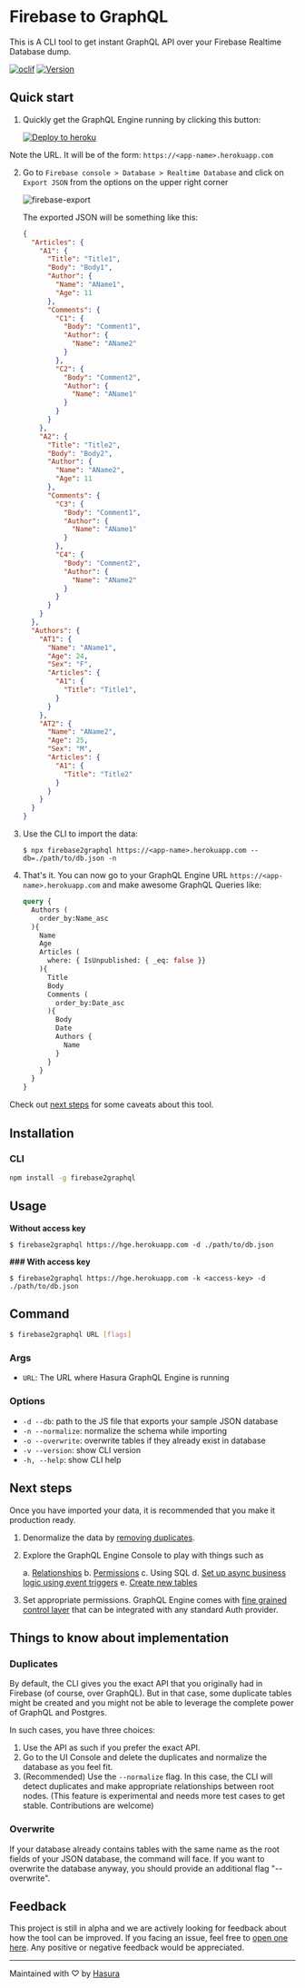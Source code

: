 # Firebase to GraphQL

This is A CLI tool to get instant GraphQL API over your Firebase Realtime Database dump.

[![oclif](https://img.shields.io/badge/cli-oclif-brightgreen.svg)](https://oclif.io)
[![Version](https://img.shields.io/npm/v/firebase2graphql.svg)](https://npmjs.org/package/firebase2graphql)

## Quick start

1. Quickly get the GraphQL Engine running by clicking this button:

   [![Deploy to heroku](https://www.herokucdn.com/deploy/button.svg)](https://heroku.com/deploy?template=https://github.com/hasura/graphql-engine-heroku)

  Note the URL. It will be of the form: `https://<app-name>.herokuapp.com`

2. Go to `Firebase console > Database > Realtime Database` and click on `Export JSON` from the options on the upper right corner

   ![firebase-export](https://raw.githubusercontent.com/wawhal/graphql-engine/firbase2graphql/community/tools/firebase2graphql/assets/firebase-export.png) 

   The exported JSON will be something like this:

    ```json
    {
      "Articles": {
        "A1": {
          "Title": "Title1",
          "Body": "Body1",
          "Author": {
            "Name": "AName1",
            "Age": 11
          },
          "Comments": {
            "C1": {
              "Body": "Comment1",
              "Author": {
                "Name": "AName2"
              }
            },
            "C2": {
              "Body": "Comment2",
              "Author": {
                "Name": "AName1"
              }
            }
          }
        },
        "A2": {
          "Title": "Title2",
          "Body": "Body2",
          "Author": {
            "Name": "AName2",
            "Age": 11
          },
          "Comments": {
            "C3": {
              "Body": "Comment1",
              "Author": {
                "Name": "AName1"
              }
            },
            "C4": {
              "Body": "Comment2",
              "Author": {
                "Name": "AName2"
              }
            }
          }
        }
      },
      "Authors": {
        "AT1": {
          "Name": "AName1",
          "Age": 24,
          "Sex": "F",
          "Articles": {
            "A1": {
              "Title": "Title1",
            }
          }
        },
        "AT2": {
          "Name": "AName2",
          "Age": 25,
          "Sex": "M",
          "Articles": {
            "A1": {
              "Title": "Title2"
            }
          }
        }
      }
    }
    ```

4. Use the CLI to import the data:

    ```
    $ npx firebase2graphql https://<app-name>.herokuapp.com --db=./path/to/db.json -n
    ```

5. That's it. You can now go to your GraphQL Engine URL `https://<app-name>.herokuapp.com` and make awesome GraphQL Queries like:

    ```graphql
    query {
      Authors (
        order_by:Name_asc
      ){
        Name
        Age
        Articles (
          where: { IsUnpublished: { _eq: false }}
        ){
          Title
          Body
          Comments (
            order_by:Date_asc
          ){
            Body
            Date
            Authors {
              Name
            }
          }
        }
      }
    }
    ```

Check out [next steps](#next-steps) for some caveats about this tool.

## Installation

### CLI

```bash
npm install -g firebase2graphql
```

## Usage

**Without access key**

```
$ firebase2graphql https://hge.herokuapp.com -d ./path/to/db.json
```

**### With access key**

```
$ firebase2graphql https://hge.herokuapp.com -k <access-key> -d ./path/to/db.json
```

## Command

```bash
$ firebase2graphql URL [flags]
```

### Args

* `URL`: The URL where Hasura GraphQL Engine is running

### Options

- `-d --db`: path to the JS file that exports your sample JSON database
- `-n --normalize`: normalize the schema while importing
- `-o --overwrite`: overwrite tables if they already exist in database
- `-v --version`: show CLI version
- `-h, --help`: show CLI help

## Next steps

Once you have imported your data, it is recommended that you make it production ready.

1. Denormalize the data by [removing duplicates](#duplicates).
2. Explore the GraphQL Engine Console to play with things such as
   
   a. [Relationships](https://docs.hasura.io/1.0/graphql/manual/schema/relationships/index.html)
   b. [Permissions](https://docs.hasura.io/1.0/graphql/manual/auth/index.html)
   c. Using SQL
   d. [Set up async business logic using event triggers](https://docs.hasura.io/1.0/graphql/manual/event-triggers/index.html)
   e. [Create new tables](https://docs.hasura.io/1.0/graphql/manual/schema/basics.html)

3. Set appropriate permissions. GraphQL Engine comes with [fine grained control layer](https://docs.hasura.io/1.0/graphql/manual/auth/index.html) that can be integrated with any standard Auth provider.

## Things to know about implementation

### Duplicates

By default, the CLI gives you the exact API that you originally had in Firebase (of course, over GraphQL). But in that case, some duplicate tables might be created and you might not be able to leverage the complete power of GraphQL and Postgres.

In such cases, you have three choices:

1. Use the API as such if you prefer the exact API.
2. Go to the UI Console and delete the duplicates and normalize the database as you feel fit.
3. (Recommended) Use the `--normalize` flag. In this case, the CLI will detect duplicates and make appropriate relationships between root nodes. (This feature is experimental and needs more test cases to get stable. Contributions are welcome) 
 

### Overwrite

If your database already contains tables with the same name as the root fields of your JSON database, the command will face. If you want to overwrite the database anyway, you should provide an additional flag "--overwrite".

## Feedback

This project is still in alpha and we are actively looking for feedback about how the tool can be improved. If you facing an issue, feel free to [open one here](https://github.com/hasura/graphql-engine/issues/new). Any positive or negative feedback would be appreciated.

---
Maintained with ♡ by <a href="https://hasura.io">Hasura</a>
